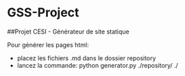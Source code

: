 # GSS-Project

##Projet CESI - Générateur de site statique 

Pour générer les pages html:

- placez les fichiers .md dans le dossier repository
- lancez la commande: python generator.py ./repository/ ./
